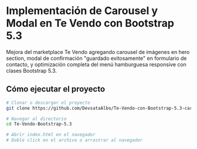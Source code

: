 # Implementación de Carousel y Modal en Te Vendo con Bootstrap 5.3

Mejora del marketplace Te Vendo agregando carousel de imágenes en hero section, modal de confirmación "guardado exitosamente" en formulario de contacto, y optimización completa del menú hamburguesa responsive con clases Bootstrap 5.3.

## Cómo ejecutar el proyecto

```bash
# Clonar o descargar el proyecto
git clone https://github.com/DevsataAlbo/Te-Vendo-con-Bootstrap-5.3-carrusel-y-modal.git

# Navegar al directorio
cd Te-Vendo-Bootstrap-5.3

# Abrir index.html en el navegador
# Doble click en el archivo o arrastrar al navegador
```



 
